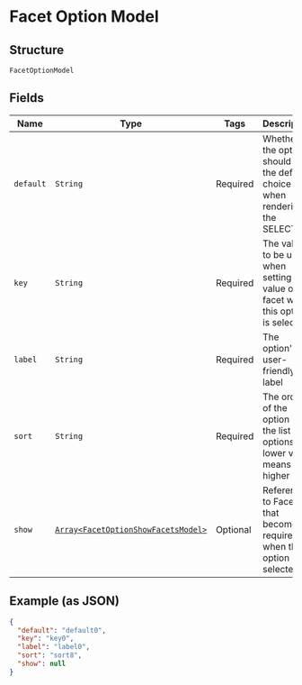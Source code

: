 
# Facet Option Model

## Structure

`FacetOptionModel`

## Fields

| Name | Type | Tags | Description |
|  --- | --- | --- | --- |
| `default` | `String` | Required | Whether the option should be the default choice when rendering the SELECT. |
| `key` | `String` | Required | The value to be used when setting the value of the facet when this option is selected. |
| `label` | `String` | Required | The option's user-friendly label |
| `sort` | `String` | Required | The order of the option in the list of options. lower value means higher rank. |
| `show` | [`Array<FacetOptionShowFacetsModel>`](../../doc/models/facet-option-show-facets-model.md) | Optional | References to Facets that becomes required when this option is selected |

## Example (as JSON)

```json
{
  "default": "default0",
  "key": "key0",
  "label": "label0",
  "sort": "sort8",
  "show": null
}
```

